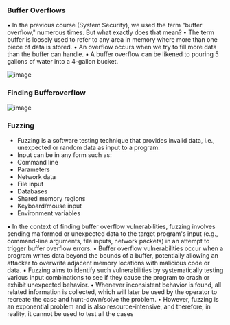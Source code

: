 ### Buffer Overflows
• In the previous course (System Security), we used the term "buffer overflow," numerous times. But what exactly does that mean?
• The term buffer is loosely used to refer to any area in memory where more than one piece of data is stored.
• An overflow occurs when we try to fill more data than the buffer can handle.
• A buffer overflow can be likened to pouring 5 gallons of water into a 4-gallon bucket.

![image](https://github.com/user-attachments/assets/b655a130-fac0-4308-87a6-fdb948677be3)

### Finding Bufferoverflow

![image](https://github.com/user-attachments/assets/01a8b2ff-3167-419c-9a9e-a25aaea87dbd)

### Fuzzing
- Fuzzing is a software testing technique that provides invalid data, i.e., unexpected or random data as input to a program.
- Input can be in any form such as:
- Command line
- Parameters
- Network data
- File input
- Databases
- Shared memory regions
- Keyboard/mouse input
- Environment variables

• In the context of finding buffer overflow vulnerabilities, fuzzing involves sending malformed or unexpected data to the target program's input (e.g., command-line arguments, file inputs, network packets) in an attempt to trigger buffer overflow errors.
• Buffer overflow vulnerabilities occur when a program writes data beyond the bounds of a buffer, potentially allowing an attacker to overwrite adjacent memory locations with malicious code or data.
• Fuzzing aims to identify such vulnerabilities by systematically testing various input combinations to see if they cause the program to crash or exhibit unexpected behavior.
• Whenever inconsistent behavior is found, all related information is collected, which will later be used by the operator to recreate the case and hunt-down/solve the problem.
• However, fuzzing is an exponential problem and is also resource-intensive, and therefore, in reality, it cannot be used to test all the cases
